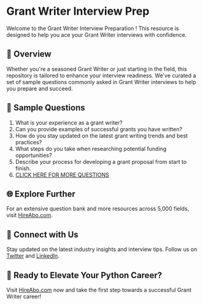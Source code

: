 # Grant Writer Interview Prep

Welcome to the Grant Writer Interview Preparation ! This resource is designed to help you ace your Grant Writer interviews with confidence.

## 🚀 Overview

Whether you're a seasoned Grant Writer or just starting in the field, this repository is tailored to enhance your interview readiness. We've curated a set of sample questions commonly asked in Grant Writer interviews to help you prepare and succeed.

## 📝 Sample Questions

1. What is your experience as a grant writer?
2. Can you provide examples of successful grants you have written?
3. How do you stay updated on the latest grant writing trends and best practices?
4. What steps do you take when researching potential funding opportunities?
5. Describe your process for developing a grant proposal from start to finish.
6. [CLICK HERE FOR MORE QUESTIONS](https://hireabo.com/job/13_3_5/Grant%20Writer)

## 🌐 Explore Further

For an extensive question bank and more resources across 5,000 fields, visit [HireAbo.com](https://www.hireabo.com).

## 📱 Connect with Us

Stay updated on the latest industry insights and interview tips. Follow us on [Twitter](https://twitter.com/hireabo) and [LinkedIn](https://www.linkedin.com/in/hire-abo-3609972a8/).

## 🚀 Ready to Elevate Your Python Career?

Visit [HireAbo.com](https://www.hireabo.com) now and take the first step towards a successful Grant Writer career!
